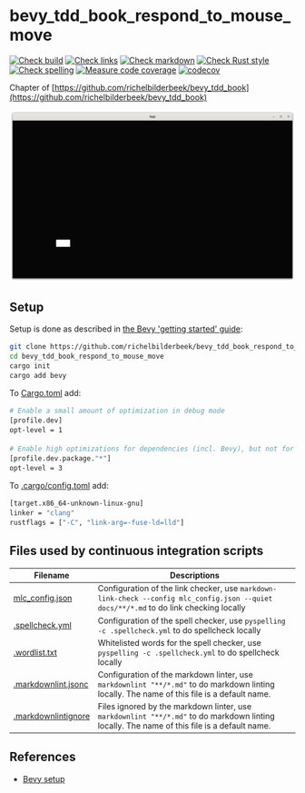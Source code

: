 # bevy_tdd_book_respond_to_mouse_move

[![Check build](https://github.com/richelbilderbeek/bevy_tdd_book_respond_to_mouse_move/actions/workflows/check_build.yaml/badge.svg?branch=master)](https://github.com/richelbilderbeek/bevy_tdd_book_respond_to_mouse_move/actions/workflows/check_build.yaml)
[![Check links](https://github.com/richelbilderbeek/bevy_tdd_book_respond_to_mouse_move/actions/workflows/check_links.yaml/badge.svg?branch=master)](https://github.com/richelbilderbeek/bevy_tdd_book_respond_to_mouse_move/actions/workflows/check_links.yaml)
[![Check markdown](https://github.com/richelbilderbeek/bevy_tdd_book_respond_to_mouse_move/actions/workflows/check_markdown.yaml/badge.svg?branch=master)](https://github.com/richelbilderbeek/bevy_tdd_book_respond_to_mouse_move/actions/workflows/check_markdown.yaml)
[![Check Rust style](https://github.com/richelbilderbeek/bevy_tdd_book_respond_to_mouse_move/actions/workflows/check_rust_style.yaml/badge.svg?branch=master)](https://github.com/richelbilderbeek/bevy_tdd_book_respond_to_mouse_move/actions/workflows/check_rust_style.yaml)
[![Check spelling](https://github.com/richelbilderbeek/bevy_tdd_book_respond_to_mouse_move/actions/workflows/check_spelling.yaml/badge.svg?branch=master)](https://github.com/richelbilderbeek/bevy_tdd_book_respond_to_mouse_move/actions/workflows/check_spelling.yaml)
[![Measure code coverage](https://github.com/richelbilderbeek/bevy_tdd_book_respond_to_mouse_move/actions/workflows/measure_codecov.yaml/badge.svg?branch=master)](https://github.com/richelbilderbeek/bevy_tdd_book_respond_to_mouse_move/actions/workflows/measure_codecov.yaml)
[![codecov](https://codecov.io/gh/richelbilderbeek/bevy_tdd_book_respond_to_mouse_move/graph/badge.svg?token=XAVFZYDQKZ)](https://codecov.io/gh/richelbilderbeek/bevy_tdd_book_respond_to_mouse_move)

Chapter of [https://github.com/richelbilderbeek/bevy_tdd_book](https://github.com/richelbilderbeek/bevy_tdd_book)

![Screenshot of this application](respond_to_mouse_move.png)

## Setup

Setup is done as described in [the Bevy 'getting started' guide](https://bevyengine.org/learn/quick-start/getting-started/setup/):

```bash
git clone https://github.com/richelbilderbeek/bevy_tdd_book_respond_to_mouse_move
cd bevy_tdd_book_respond_to_mouse_move
cargo init
cargo add bevy
```

To [Cargo.toml](Cargo.toml) add:

```bash
# Enable a small amount of optimization in debug mode
[profile.dev]
opt-level = 1

# Enable high optimizations for dependencies (incl. Bevy), but not for our code:
[profile.dev.package."*"]
opt-level = 3
```

To [.cargo/config.toml](.cargo/config.toml) add:

```bash
[target.x86_64-unknown-linux-gnu]
linker = "clang"
rustflags = ["-C", "link-arg=-fuse-ld=lld"]
```

## Files used by continuous integration scripts

Filename                                  |Descriptions
------------------------------------------|--------------------------------------------------------------------------------------------------------------------------------------
[mlc_config.json](mlc_config.json)        |Configuration of the link checker, use `markdown-link-check --config mlc_config.json --quiet docs/**/*.md` to do link checking locally
[.spellcheck.yml](.spellcheck.yml)        |Configuration of the spell checker, use `pyspelling -c .spellcheck.yml` to do spellcheck locally
[.wordlist.txt](.wordlist.txt)            |Whitelisted words for the spell checker, use `pyspelling -c .spellcheck.yml` to do spellcheck locally
[.markdownlint.jsonc](.markdownlint.jsonc)|Configuration of the markdown linter, use `markdownlint "**/*.md"` to do markdown linting locally. The name of this file is a default name.
[.markdownlintignore](.markdownlintignore)|Files ignored by the markdown linter, use `markdownlint "**/*.md"` to do markdown linting locally. The name of this file is a default name.

## References

* [Bevy setup](https://bevyengine.org/learn/quick-start/getting-started/setup/)

